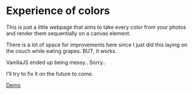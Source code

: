 # Experience of colors

This is just a little webpage that aims to take every color from your photos and render them sequentially on a canvas element.

There is a lot of space for improvements here since I just did this laying on the couch while eating grapes. BUT, it works.

VanillaJS ended up being messy.. Sorry..

I'll try to fix it on the future to come.

[Demo](https://eofcolors.netlify.app)
